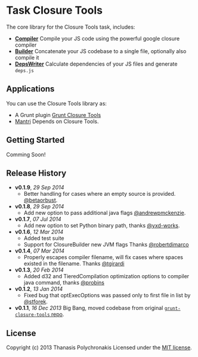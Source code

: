 # Task Closure Tools

The core library for the Closure Tools task, includes:

* **[Compiler](https://developers.google.com/closure/compiler/)** Compile your JS code using the powerful google closure compiler
* **[Builder](https://developers.google.com/closure/library/docs/closurebuilder)** Concatenate your JS codebase to a single file, optionally also compile it
* **[DepsWriter](https://developers.google.com/closure/library/docs/depswriter)** Calculate dependencies of your JS files and generate `deps.js`

## Applications

You can use the Closure Tools library as:

* A Grunt plugin [Grunt Closure Tools](https://github.com/closureplease/grunt-closure-tools)
* [Mantri](http://mantrijs.com) Depends on Closure Tools.

## Getting Started

Comming Soon!


## Release History

- **v0.1.9**, *29 Sep 2014*
  - Better handling for cases where an empty source is provided. [@betaorbust](https://github.com/betaorbust).
- **v0.1.8**, *29 Sep 2014*
  - Add new option to pass additional java flags [@andrewpmckenzie](https://github.com/andrewpmckenzie).
- **v0.1.7**, *07 Jul 2014*
  - Add new option to set Python binary path, thanks [@yxd-works](https://github.com/yxd-works).
- **v0.1.6**, *12 Mar 2014*
  - Added test suite
  - Support for ClosureBuilder new JVM flags Thanks [@robertdimarco](https://github.com/robertdimarco)
- **v0.1.4**, *07 Mar 2014*
  - Properly escapes compiler filename, will fix cases where spaces existed in the filename. Thanks [@tgirardi](https://github.com/tgirardi)
- **v0.1.3**, *20 Feb 2014*
  - Added d32 and TieredCompilation optimization options to compiler java command, thanks [@probins](https://github.com/probins)
- **v0.1.2**, *13 Jan 2014*
  - Fixed bug that optExecOptions was passed only to first file in list by [@stforek](https://github.com/stforek).
- **v0.1.1**, *16 Dec 2013* Big Bang, moved codebase from original [`grunt-closure-tools` repo](https://github.com/closureplease/grunt-closure-tools).

## License
Copyright (c) 2013 Thanasis Polychronakis
Licensed under the [MIT license](LICENSE-MIT).
